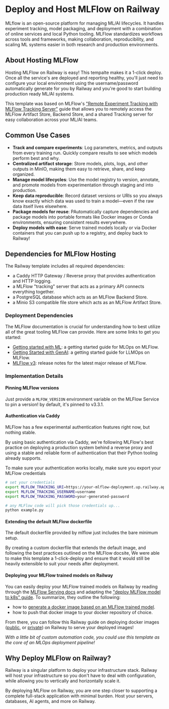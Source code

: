 # Deploy and Host MLFlow on Railway

MLflow is an open-source platform for managing ML/AI lifecycles. It handles experiment tracking, model packaging, and deployment with a combination of online services and local Python tooling. MLFlow standardizes workflows across tools and frameworks, making collaboration, reproducibility, and scaling ML systems easier in both research and production environments.

## About Hosting MLFlow

Hosting MLFlow on Railway is easy! This tempalte makes it a 1-click deploy. Once all the service's are deployed and reporting healthy, you'll just need to configure your local environment using the username/password automatically generate for you by Railway and you're good to start building production ready ML/AI systems.

This template was based on MLFlow's ["Remote Experiment Tracking with MLFlow Tracking Server"](https://mlflow.org/docs/latest/ml/tracking/tutorials/remote-server/) guide that allows you to remotely access the MLFlow Artifact Store, Backend Store, and a shared Tracking server for easy collaboration across your ML/AI teams.

## Common Use Cases

- **Track and compare experiments**: Log parameters, metrics, and outputs from every training run. Quickly compare results to see which models perform best and why.
- **Centralized artifact storage**: Store models, plots, logs, and other outputs in MinIO, making them easy to retrieve, share, and keep organized.
- **Manage model lifecycles**: Use the model registry to version, annotate, and promote models from experimentation through staging and into production.
- **Keep data reproducible**: Record dataset versions or URIs so you always know exactly which data was used to train a model—even if the raw data itself lives elsewhere.
- **Package models for reuse**: PAutomatically capture dependencies and package models into portable formats like Docker images or Conda environments, ensuring consistent results everywhere.
- **Deploy models with ease**: Serve trained models locally or via Docker containers that you can push up to a registry, and deploy back to Railway!

## Dependencies for MLFlow Hosting

The Railway template includes all required dependencies:

- a Caddy HTTP Gateway / Reverse proxy that provides authentication and HTTP logging.
- a MLFlow "tracking" server that acts as a primary API connects everything together.
- a PostgreSQL database which acts as an MLFlow Backend Store.
- a Minio S3 compatible file store which acts as an MLFlow Artifact Store.

### Deployment Dependencies

The MLFlow documentation is crucial for understanding how to best utilize all of the great tooling MLFlow can provide. 
Here are some links to get you started:

- [Getting started with ML](https://mlflow.org/docs/latest/ml/getting-started/): a getting started guide for MLOps on MLFlow.
- [Getting Started with GenAI](https://mlflow.org/docs/latest/genai/getting-started/): a getting started guide for LLMOps on MLFlow.
- [MLFlow v3](https://mlflow.org/docs/latest/genai/mlflow-3): release notes for the latest major release of MLFlow.

### Implementation Details

#### Pinning MLFlow versions

Just provide a `MLFOW_VERSION` environment variable on the MLFlow Service to pin a version! by default, it's pinned to v3.3.1.

#### Authentication via Caddy

MLFlow has a few experimental authentication features right now, but nothing stable.

By using basic authentication via Caddy, we're following MLFlow's best practice on deploying a production system behind a reverse proxy and using a stable and reliable form of authentication that their Python tooling already supports.

To make sure your authentication works locally, make sure you export your MLFlow credentials

```bash
# set your credentials
export MLFLOW_TRACKING_URI=https://your-mlflow-deployment.up.railway.app
export MLFLOW_TRACKING_USERNAME=username
export MLFLOW_TRACKING_PASSWORD=your-generated-password

# any MLFlow code will pick those credentials up... 
python example.py
```

#### Extending the default MLFlow dockerfile

The default dockerfile provided by mlflow just includes the bare minimum setup.  

By creating a custom dockerfile that extends the default image, and following the best practices outlined on the MLFlow docsite, We were able to make this template a 1-click-deploy and ensure that it would still be heavily extensible to suit your needs after deployment.

#### Deploying your MLFlow trained models on Railway

You can easily deploy your MLFlow trained models on Railway by reading through the [MLFlow Serving docs](https://mlflow.org/docs/latest/ml/deployment/) and adapting the ["deploy MLFlow model to k8s" guide](https://mlflow.org/docs/latest/ml/deployment/deploy-model-to-kubernetes/). To summarize, they outline the following:

- how to [generate a docker image based on an MLFlow trained model](https://mlflow.org/docs/latest/api_reference/cli.html#mlflow-models-build-docker).
- how to push that docker image to your docker repository of choice.

From there, you can follow this Railway guide on deploying docker images ([public](https://docs.railway.com/guides/services#deploying-a-public-docker-image), or [private](https://docs.railway.com/guides/services#deploying-a-private-docker-image)) on Railway to serve your deployed images!

_With a little bit of custom automation code, you could use this template as the core of an MLOps deployment pipeline!_

## Why Deploy MLFlow on Railway?

Railway is a singular platform to deploy your infrastructure stack. Railway will host your infrastructure so you don't have to deal with configuration, while allowing you to vertically and horizontally scale it.

By deploying MLFlow on Railway, you are one step closer to supporting a complete full-stack application with minimal burden. Host your servers, databases, AI agents, and more on Railway.